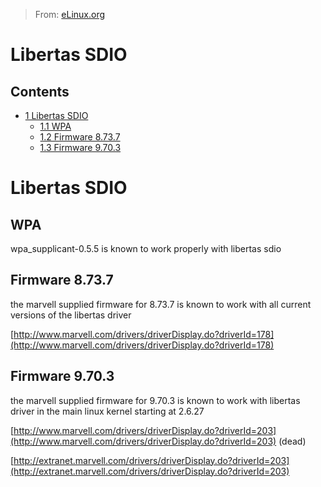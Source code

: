 > From: [eLinux.org](http://eLinux.org/Libertas_SDIO "http://eLinux.org/Libertas_SDIO")


# Libertas SDIO



## Contents

-   [1 Libertas SDIO](#libertas-sdio)
    -   [1.1 WPA](#wpa)
    -   [1.2 Firmware 8.73.7](#firmware-8-73-7)
    -   [1.3 Firmware 9.70.3](#firmware-9-70-3)

# Libertas SDIO

## WPA

wpa\_supplicant-0.5.5 is known to work properly with libertas sdio

## Firmware 8.73.7

the marvell supplied firmware for 8.73.7 is known to work with all
current versions of the libertas driver

[http://www.marvell.com/drivers/driverDisplay.do?driverId=178](http://www.marvell.com/drivers/driverDisplay.do?driverId=178)

## Firmware 9.70.3

the marvell supplied firmware for 9.70.3 is known to work with libertas
driver in the main linux kernel starting at 2.6.27

[http://www.marvell.com/drivers/driverDisplay.do?driverId=203](http://www.marvell.com/drivers/driverDisplay.do?driverId=203)
(dead)

[http://extranet.marvell.com/drivers/driverDisplay.do?driverId=203](http://extranet.marvell.com/drivers/driverDisplay.do?driverId=203)


